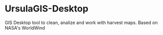 # UrsulaGIS-Desktop
GIS Desktop tool to clean, analize and work with harvest maps. Based on NASA's WorldWind
